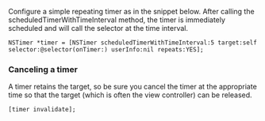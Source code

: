 Configure a simple repeating timer as in the snippet below. After calling the scheduledTimerWithTimeInterval method, the timer is immediately scheduled and will call the selector at the time interval.

```
NSTimer *timer = [NSTimer scheduledTimerWithTimeInterval:5 target:self selector:@selector(onTimer:) userInfo:nil repeats:YES];
```

### Canceling a timer

A timer retains the target, so be sure you cancel the timer at the appropriate time so that the target (which is often the view controller) can be released.

```
[timer invalidate];
```